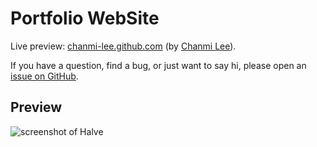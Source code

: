 # Portfolio WebSite

Live preview: [chanmi-lee.github.com](https://chanmi-lee.github.io/) (by [Chanmi Lee](https://github.com/chanmi-lee)).

If you have a question, find a bug, or just want to say hi, please open an [issue on GitHub](https://github.com/chanmi-lee).

## Preview   
![screenshot of Halve](/images/halve-home-image.png)